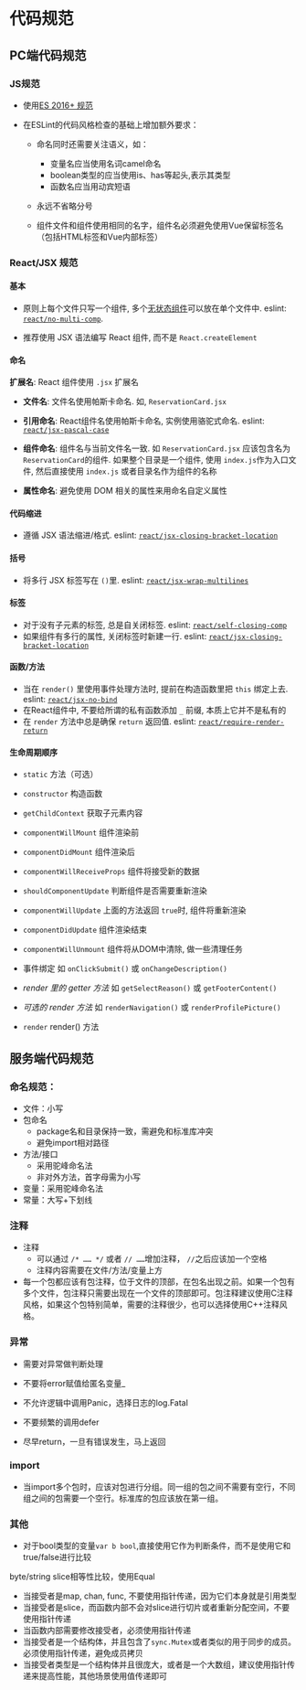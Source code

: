 # 代码规范

## PC端代码规范

### JS规范

- 使用[ES 2016+ 规范](http://kangax.github.io/compat-table/es2016plus/)

- 在ESLint的代码风格检查的基础上增加额外要求：

  - 命名同时还需要关注语义，如：
    - 变量名应当使用名词camel命名
    - boolean类型的应当使用is、has等起头,表示其类型
    - 函数名应当用动宾短语

  - 永远不省略分号
  - 组件文件和组件使用相同的名字，组件名必须避免使用Vue保留标签名（包括HTML标签和Vue内部标签）

### React/JSX 规范

#### 基本

- 原则上每个文件只写一个组件, 多个[无状态组件](https://facebook.github.io/react/docs/reusable-components.html#stateless-functions)可以放在单个文件中. eslint: [`react/no-multi-comp`](https://github.com/yannickcr/eslint-plugin-react/blob/master/docs/rules/no-multi-comp.md#ignorestateless).

- 推荐使用 JSX 语法编写 React 组件, 而不是 `React.createElement`

#### 命名

**扩展名**: React 组件使用 `.jsx` 扩展名

- **文件名**: 文件名使用帕斯卡命名. 如, `ReservationCard.jsx`
- **引用命名**: React组件名使用帕斯卡命名, 实例使用骆驼式命名. eslint: [`react/jsx-pascal-case`](https://github.com/yannickcr/eslint-plugin-react/blob/master/docs/rules/jsx-pascal-case.md)

- **组件命名**: 组件名与当前文件名一致. 如 `ReservationCard.jsx` 应该包含名为 `ReservationCard`的组件. 如果整个目录是一个组件, 使用 `index.js`作为入口文件, 然后直接使用 `index.js` 或者目录名作为组件的名称
- **属性命名**: 避免使用 DOM 相关的属性来用命名自定义属性

#### 代码缩进

- 遵循 JSX 语法缩进/格式. eslint: [`react/jsx-closing-bracket-location`](https://github.com/yannickcr/eslint-plugin-react/blob/master/docs/rules/jsx-closing-bracket-location.md)

#### 括号

- 将多行 JSX 标签写在 `()`里. eslint: [`react/jsx-wrap-multilines`](https://github.com/yannickcr/eslint-plugin-react/blob/master/docs/rules/jsx-wrap-multilines.md)

#### 标签

- 对于没有子元素的标签, 总是自关闭标签. eslint: [`react/self-closing-comp`](https://github.com/yannickcr/eslint-plugin-react/blob/master/docs/rules/self-closing-comp.md)
- 如果组件有多行的属性, 关闭标签时新建一行. eslint: [`react/jsx-closing-bracket-location`](https://github.com/yannickcr/eslint-plugin-react/blob/master/docs/rules/jsx-closing-bracket-location.md)

#### 函数/方法

- 当在 `render()` 里使用事件处理方法时, 提前在构造函数里把 `this` 绑定上去. eslint: [`react/jsx-no-bind`](https://github.com/yannickcr/eslint-plugin-react/blob/master/docs/rules/jsx-no-bind.md)
- 在React组件中, 不要给所谓的私有函数添加 `_` 前缀, 本质上它并不是私有的
- 在 `render` 方法中总是确保 `return` 返回值. eslint: [`react/require-render-return`](https://github.com/yannickcr/eslint-plugin-react/blob/master/docs/rules/require-render-return.md)

#### 生命周期顺序

- `static` 方法（可选）

- `constructor` 构造函数

- `getChildContext` 获取子元素内容

- `componentWillMount` 组件渲染前

- `componentDidMount` 组件渲染后

- `componentWillReceiveProps` 组件将接受新的数据

- `shouldComponentUpdate` 判断组件是否需要重新渲染

- `componentWillUpdate` 上面的方法返回 `true`时, 组件将重新渲染

- `componentDidUpdate` 组件渲染结束

- `componentWillUnmount` 组件将从DOM中清除, 做一些清理任务

- 事件绑定 如 `onClickSubmit()` 或 `onChangeDescription()`

- *render 里的 getter 方法* 如 `getSelectReason()` 或 `getFooterContent()`

- *可选的 render 方法* 如 `renderNavigation()` 或 `renderProfilePicture()`

- `render` render() 方法

## 服务端代码规范

### 命名规范：

* 文件：小写
* 包命名
  * package名和目录保持一致，需避免和标准库冲突
  * 避免import相对路径
* 方法/接口
  * 采用驼峰命名法
  * 非对外方法，首字母需为小写
* 变量：采用驼峰命名法
* 常量：大写+下划线

### 注释

* 注释
  * 可以通过 `/* …… */` 或者 `// ……`增加注释， `//`之后应该加一个空格
  * 注释内容需要在文件/方法/变量上方
* 每一个包都应该有包注释，位于文件的顶部，在包名出现之前。如果一个包有多个文件，包注释只需要出现在一个文件的顶部即可。包注释建议使用C注释风格，如果这个包特别简单，需要的注释很少，也可以选择使用C++注释风格。

### 异常

* 需要对异常做判断处理
* 不要将error赋值给匿名变量_

* 不允许逻辑中调用Panic，选择日志的log.Fatal
* 不要频繁的调用defer
* 尽早return，一旦有错误发生，马上返回

### import

* 当import多个包时，应该对包进行分组。同一组的包之间不需要有空行，不同组之间的包需要一个空行。标准库的包应该放在第一组。



### 其他

* 对于bool类型的变量`var b bool`,直接使用它作为判断条件，而不是使用它和true/false进行比较

byte/string slice相等性比较，使用Equal

* 当接受者是map, chan, func, 不要使用指针传递，因为它们本身就是引用类型
* 当接受者是slice，而函数内部不会对slice进行切片或者重新分配空间，不要使用指针传递
* 当函数内部需要修改接受者，必须使用指针传递
* 当接受者是一个结构体，并且包含了`sync.Mutex`或者类似的用于同步的成员。必须使用指针传递，避免成员拷贝
* 当接受者类型是一个结构体并且很庞大，或者是一个大数组，建议使用指针传递来提高性能，其他场景使用值传递即可

